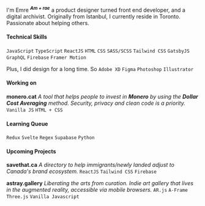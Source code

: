 I'm Emre <sup>**_Am + rae_**</sup> a product designer turned front end developer, and a digital archivist. Originally from Istanbul, I currently reside in Toronto. Passionate about helping others.

#### Technical Skills

`JavaScript` `TypeScript` `ReactJS` `HTML` `CSS` `SASS/SCSS` `Tailwind CSS` `GatsbyJS` `GraphQL` `Firebase` `Framer Motion`

Plus, I did design for a long time. So `Adobe XD` `Figma` `Photoshop` `Illustrator`

#### Working on

**monero.cat** _A tool that helps people to invest in **Monero** by using the **Dollar Cost Averaging** method. Security, privacy and clean code is a priority._
`Vanilla JS` `HTML + CSS`

#### Learning Queue

`Redux` `Svelte` `Regex` `Supabase` `Python`

#### Upcoming Projects

**savethat.ca** _A directory to help immigrants/newly landed adjust to Canada's brand ecosystem._
`ReactJS` `Tailwind CSS` `Firebase`

**astray.gallery** _Liberating the arts from curation. Indie art gallery that lives in the augmented reality, accessible via mobile browsers._
`AR.js` `A-Frame` `Three.js` `Vanilla Javascript`
